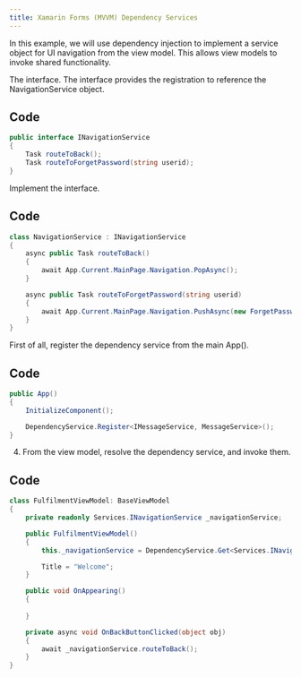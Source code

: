 ```yaml
---
title: Xamarin Forms (MVVM) Dependency Services
---
```


In this example, we will use dependency injection to implement a service object for UI navigation from the view model. This allows view models to invoke shared functionality.

The interface. The interface provides the registration to reference the NavigationService object.

Code
----

~~~~~~~~~~~~~~~~~~~~~~~~~~~~~~~~~~~~~~~~~~~~~~~~~~~~~~~~~~~~~~~~~~~~~~~~~~~ c#
public interface INavigationService
{
    Task routeToBack();
    Task routeToForgetPassword(string userid);
}
~~~~~~~~~~~~~~~~~~~~~~~~~~~~~~~~~~~~~~~~~~~~~~~~~~~~~~~~~~~~~~~~~~~~~~~~~~~~~~~~

Implement the interface.

Code
----

~~~~~~~~~~~~~~~~~~~~~~~~~~~~~~~~~~~~~~~~~~~~~~~~~~~~~~~~~~~~~~~~~~~~~~~~~~~ c#
class NavigationService : INavigationService
{
    async public Task routeToBack()
    {
        await App.Current.MainPage.Navigation.PopAsync();
    }

    async public Task routeToForgetPassword(string userid)
    {
        await App.Current.MainPage.Navigation.PushAsync(new ForgetPasswordPage(userid));
    }
}
~~~~~~~~~~~~~~~~~~~~~~~~~~~~~~~~~~~~~~~~~~~~~~~~~~~~~~~~~~~~~~~~~~~~~~~~~~~~~~~~

First of all, register the dependency service from the main App().

Code
----

~~~~~~~~~~~~~~~~~~~~~~~~~~~~~~~~~~~~~~~~~~~~~~~~~~~~~~~~~~~~~~~~~~~~~~~~~~~ c#
public App()
{
    InitializeComponent();

    DependencyService.Register<IMessageService, MessageService>();
}
~~~~~~~~~~~~~~~~~~~~~~~~~~~~~~~~~~~~~~~~~~~~~~~~~~~~~~~~~~~~~~~~~~~~~~~~~~~~~~~~

4. From the view model, resolve the dependency service, and invoke them.

Code
----

~~~~~~~~~~~~~~~~~~~~~~~~~~~~~~~~~~~~~~~~~~~~~~~~~~~~~~~~~~~~~~~~~~~~~~~~~~~ c#
class FulfilmentViewModel: BaseViewModel
{
    private readonly Services.INavigationService _navigationService;

    public FulfilmentViewModel()
    {
        this._navigationService = DependencyService.Get<Services.INavigationService>();

        Title = "Welcome";
    }

    public void OnAppearing()
    {
        
    }

    private async void OnBackButtonClicked(object obj)
    {
        await _navigationService.routeToBack();
    } 
}
~~~~~~~~~~~~~~~~~~~~~~~~~~~~~~~~~~~~~~~~~~~~~~~~~~~~~~~~~~~~~~~~~~~~~~~~~~~~~~~~
